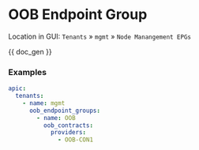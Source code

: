 # OOB Endpoint Group

Location in GUI:
`Tenants` » `mgmt` » `Node Manangement EPGs`


{{ doc_gen }}

### Examples

```yaml
apic:
  tenants:
    - name: mgmt
      oob_endpoint_groups:
        - name: OOB
          oob_contracts:
            providers:
              - OOB-CON1
```
